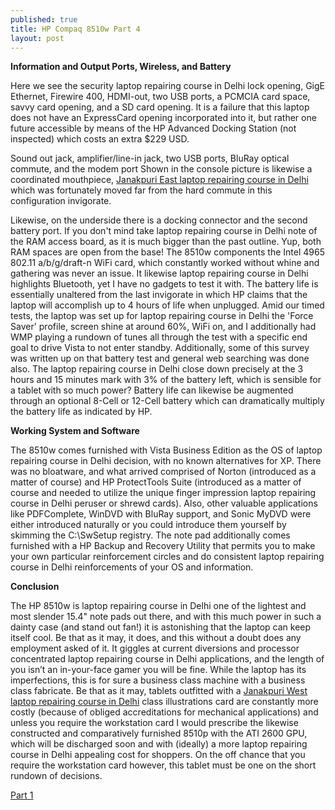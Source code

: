 ```yaml
---
published: true
title: HP Compaq 8510w Part 4
layout: post
---
```

<p><b>Information and Output Ports, Wireless, and Battery</b></p> 

Here we see the security laptop repairing course in Delhi lock opening, GigE Ethernet, Firewire 400, HDMI-out, two USB ports, a PCMCIA card space, savvy card opening, and a SD card opening. It is a failure that this laptop does not have an ExpressCard opening incorporated into it, but rather one future accessible by means of the HP Advanced Docking Station (not inspected) which costs an extra $229 USD. 

Sound out jack, amplifier/line-in jack, two USB ports, BluRay optical commute, and the modem port Shown in the console picture is likewise a coordinated mouthpiece, <a href="http://www.laptop-repairingcourse.com">Janakpuri East laptop repairing course in Delhi</a> which was fortunately moved far from the hard commute in this configuration invigorate. 

Likewise, on the underside there is a docking connector and the second battery port. If you don't mind take laptop repairing course in Delhi note of the RAM access board, as it is much bigger than the past outline. Yup, both RAM spaces are open from the base! 
The 8510w components the Intel 4965 802.11 a/b/g/draft-n WiFi card, which constantly worked without whine and gathering was never an issue. It likewise laptop repairing course in Delhi highlights Bluetooth, yet I have no gadgets to test it with. 
The battery life is essentially unaltered from the last invigorate in which HP claims that the laptop will accomplish up to 4 hours of life when unplugged. Amid our timed tests, the laptop was set up for laptop repairing course in Delhi the 'Force Saver' profile, screen shine at around 60%, WiFi on, and I additionally had WMP playing a rundown of tunes all through the test with a specific end goal to drive Vista to not enter standby. Additionally, some of this survey was written up on that battery test and general web searching was done also. The laptop repairing course in Delhi close down precisely at the 3 hours and 15 minutes mark with 3% of the battery left, which is sensible for a tablet with so much power? Battery life can likewise be augmented through an optional 8-Cell or 12-Cell battery which can dramatically multiply the battery life as indicated by HP. 

<p><b>Working System and Software</b></p>
 
The 8510w comes furnished with Vista Business Edition as the OS of laptop repairing course in Delhi decision, with no known alternatives for XP. 
There was no bloatware, and what arrived comprised of Norton (introduced as a matter of course) and HP ProtectTools Suite (introduced as a matter of course and needed to utilize the unique finger impression laptop repairing course in Delhi peruser or shrewd cards). Also, other valuable applications like PDFComplete, WinDVD with BluRay support, and Sonic MyDVD were either introduced naturally or you could introduce them yourself by skimming the C:\SwSetup registry. 
The note pad additionally comes furnished with a HP Backup and Recovery Utility that permits you to make your own particular reinforcement circles and do consistent laptop repairing course in Delhi reinforcements of your OS and information. 

<p><b>Conclusion</b></p> 

The HP 8510w is laptop repairing course in Delhi one of the lightest and most slender 15.4" note pads out there, and with this much power in such a dainty case (and stand out fan!) it is astonishing that the laptop can keep itself cool. Be that as it may, it does, and this without a doubt does any employment asked of it. It giggles at current diversions and processor concentrated laptop repairing course in Delhi applications, and the length of you isn’t an in-your-face gamer you will be fine. 
While the laptop has its imperfections, this is for sure a business class machine with a business class fabricate. Be that as it may, tablets outfitted with a <a href="http://www.laptop-repairingcourse.com">Janakpuri West laptop repairing course in Delhi</a> class illustrations card are constantly more costly (because of obliged accreditations for mechanical applications) and unless you require the workstation card I would prescribe the likewise constructed and comparatively furnished 8510p with the ATI 2600 GPU, which will be discharged soon and with (ideally) a more laptop repairing course in Delhi appealing cost for shoppers. On the off chance that you require the workstation card however, this tablet must be one on the short rundown of decisions.

<a href="http://vanyavern.github.io/2015/09/14/hp-compaq-8510w-part-1.html">Part 1</a>